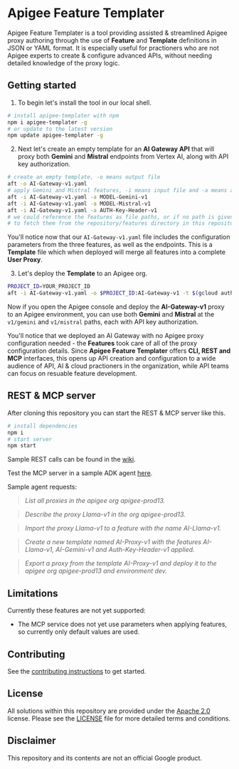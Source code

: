 # Apigee Feature Templater
Apigee Feature Templater is a tool providing assisted & streamlined Apigee proxy authoring through the use of **Feature** and **Template** definitions in JSON or YAML format. It is especially useful for practioners who are not Apigee experts to create & configure advanced APIs, without needing detailed knowledge of the proxy logic.

## Getting started
1. To begin let's install the tool in our local shell.
```sh
# install apigee-templater with npm
npm i apigee-templater -g
# or update to the latest version
npm update apigee-templater -g
```

2. Next let's create an empty template for an **AI Gateway API** that will proxy both **Gemini** and **Mistral** endpoints from Vertex AI, along with API key authorization.

```sh
# create an empty template, -o means output file
aft -o AI-Gateway-v1.yaml
# apply Gemini and Mistral features, -i means input file and -a means apply feature
aft -i AI-Gateway-v1.yaml -a MODEL-Gemini-v1
aft -i AI-Gateway-v1.yaml -a MODEL-Mistral-v1
aft -i AI-Gateway-v1.yaml -a AUTH-Key-Header-v1
# we could reference the features as file paths, or if no path is given it is attempted
# to fetch them from the repository/features directory in this repository.
```

You'll notice now that our `AI-Gateway-v1.yaml` file includes the configuration parameters from the three features, as well as the endpoints. This is a **Template** file which when deployed will merge all features into a complete **User Proxy**.

3. Let's deploy the **Template** to an Apigee org.

```sh
PROJECT_ID=YOUR_PROJECT_ID
aft -i AI-Gateway-v1.yaml -o $PROJECT_ID:AI-Gateway-v1 -t $(gcloud auth print-access-token)
```

Now if you open the Apigee console and deploy the **AI-Gateway-v1** proxy to an Apigee environment, you can use both **Gemini** and **Mistral** at the `v1/gemini` and `v1/mistral` paths, each with API key authorization.

You'll notice that we deployed an AI Gateway with no Apigee proxy configuration needed - the **Features** took care of all of the proxy configuration details. Since **Apigee Feature Templater** offers **CLI, REST and MCP** interfaces, this opens up API creation and configuration to a wide audience of API, AI & cloud practioners in the organization, while API teams can focus on resuable feature development.

## REST & MCP server
After cloning this repository you can start the REST & MCP server like this.
```sh
# install dependencies
npm i
# start server
npm start
```
Sample REST calls can be found in the [wiki](https://github.com/apigee/apigee-templater/wiki).

Test the MCP server in a sample ADK agent [here](https://apigee-templater-agent-609874082793.europe-west1.run.app).

Sample agent requests:

> *List all proxies in the apigee org apigee-prod13.*

> *Describe the proxy Llama-v1 in the org apigee-prod13.*

> *Import the proxy Llama-v1 to a feature with the name AI-Llama-v1.*

> *Create a new template named AI-Proxy-v1 with the features AI-Llama-v1, AI-Gemini-v1 and Auth-Key-Header-v1 applied.*

> *Export a proxy from the template AI-Proxy-v1 and deploy it to the apigee org apigee-prod13 and environment dev.*

## Limitations
Currently these features are not yet supported:
- The MCP service does not yet use parameters when applying features, so currently only default values are used.

## Contributing

See the [contributing instructions](./CONTRIBUTING.md) to get started.

## License

All solutions within this repository are provided under the
[Apache 2.0](https://www.apache.org/licenses/LICENSE-2.0) license.
Please see the [LICENSE](./LICENSE) file for more detailed terms and conditions.

## Disclaimer

This repository and its contents are not an official Google product.
